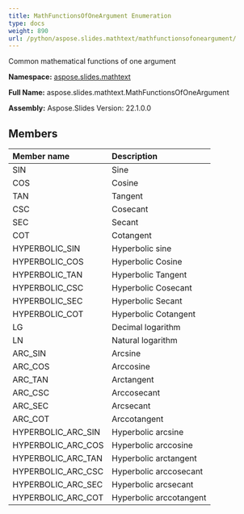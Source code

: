 ```yaml
---
title: MathFunctionsOfOneArgument Enumeration
type: docs
weight: 890
url: /python/aspose.slides.mathtext/mathfunctionsofoneargument/
---
```


Common mathematical functions of one argument

**Namespace:** [aspose.slides.mathtext](/python/aspose.slides.mathtext/)

**Full Name:** aspose.slides.mathtext.MathFunctionsOfOneArgument

**Assembly:**  Aspose.Slides Version: 22.1.0.0

## **Members**
|**Member name**|**Description**|
| :- | :- |
|SIN|Sine|
|COS|Cosine|
|TAN|Tangent|
|CSC|Сosecant|
|SEC|Secant|
|COT|Cotangent|
|HYPERBOLIC_SIN|Hyperbolic sine|
|HYPERBOLIC_COS|Hyperbolic Cosine|
|HYPERBOLIC_TAN|Hyperbolic Tangent|
|HYPERBOLIC_CSC|Hyperbolic Сosecant|
|HYPERBOLIC_SEC|Hyperbolic Secant|
|HYPERBOLIC_COT|Hyperbolic Cotangent|
|LG|Decimal logarithm|
|LN|Natural logarithm|
|ARC_SIN|Arcsine|
|ARC_COS|Arccosine|
|ARC_TAN|Arctangent|
|ARC_CSC|Arccosecant|
|ARC_SEC|Arcsecant|
|ARC_COT|Arccotangent|
|HYPERBOLIC_ARC_SIN|Hyperbolic arcsine|
|HYPERBOLIC_ARC_COS|Hyperbolic arccosine|
|HYPERBOLIC_ARC_TAN|Hyperbolic arctangent|
|HYPERBOLIC_ARC_CSC|Hyperbolic arccosecant|
|HYPERBOLIC_ARC_SEC|Hyperbolic arcsecant|
|HYPERBOLIC_ARC_COT|Hyperbolic arccotangent|
